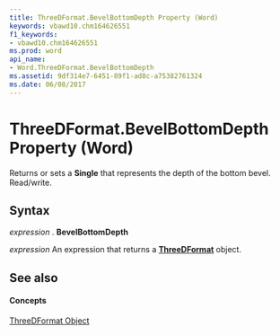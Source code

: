 ```yaml
---
title: ThreeDFormat.BevelBottomDepth Property (Word)
keywords: vbawd10.chm164626551
f1_keywords:
- vbawd10.chm164626551
ms.prod: word
api_name:
- Word.ThreeDFormat.BevelBottomDepth
ms.assetid: 9df314e7-6451-89f1-ad8c-a75382761324
ms.date: 06/08/2017
---
```



# ThreeDFormat.BevelBottomDepth Property (Word)

Returns or sets a  **Single** that represents the depth of the bottom bevel. Read/write.


## Syntax

 _expression_ . **BevelBottomDepth**

 _expression_ An expression that returns a **[ThreeDFormat](Word.ThreeDFormat.md)** object.


## See also


#### Concepts


[ThreeDFormat Object](Word.ThreeDFormat.md)

